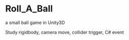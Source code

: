 # Roll_A_Ball
a small ball game in Unity3D

Study rigidbody, camera move, collider trigger, C# event
